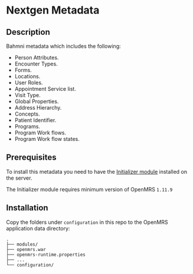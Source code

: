 # Nextgen Metadata

## Description

Bahmni metadata which includes the following:
* Person Attributes. 
* Encounter Types. 
* Forms. 
* Locations. 
* User Roles. 
* Appointment Service list. 
* Visit Type. 
* Global Properties. 
* Address Hierarchy. 
* Concepts. 
* Patient Identifier. 
* Programs. 
* Program Work flows. 
* Program Work flow states. 

## Prerequisites

To install this metadata you need to have the [Initializer module](https://github.com/mekomsolutions/openmrs-module-initializer) installed on the server. 

The Initializer module requires minimum version of OpenMRS `1.11.9`

## Installation

Copy the folders under `configuration` in this repo to the OpenMRS application data directory:

```
.
├── modules/
├── openmrs.war
├── openmrs-runtime.properties
├── ...
└── configuration/
